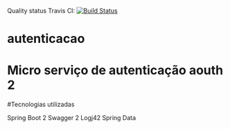 

Quality status Travis CI:  [![Build Status](https://travis-ci.org/adilsonsilva/autenticacao.svg?branch=master)](https://travis-ci.org/adilsonsilva/autenticaca)

# autenticacao

# Micro serviço de autenticação aouth 2

#Tecnologias utilizadas

Spring Boot 2
Swagger 2
Logj42
Spring Data
